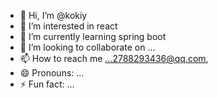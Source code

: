 - 👋 Hi, I’m @kokiy
- 👀 I’m interested in react 
- 🌱 I’m currently learning spring boot
- 💞️ I’m looking to collaborate on ...
- 📫 How to reach me ...2788293436@qq.com,
- 😄 Pronouns: ...
- ⚡ Fun fact: ...

<!---
kokiy/kokiy is a ✨ special ✨ repository because its `README.md` (this file) appears on your GitHub profile.
You can click the Preview link to take a look at your changes.
--->
